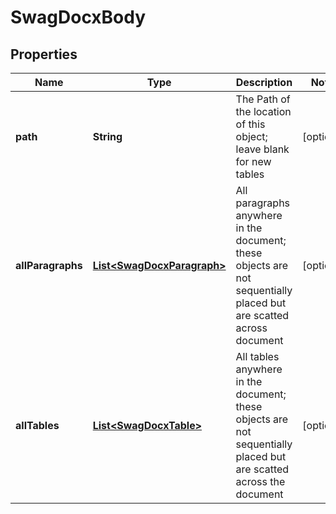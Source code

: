 
# SwagDocxBody

## Properties
Name | Type | Description | Notes
------------ | ------------- | ------------- | -------------
**path** | **String** | The Path of the location of this object; leave blank for new tables |  [optional]
**allParagraphs** | [**List&lt;SwagDocxParagraph&gt;**](SwagDocxParagraph.md) | All paragraphs anywhere in the document; these objects are not sequentially placed but are scatted across document |  [optional]
**allTables** | [**List&lt;SwagDocxTable&gt;**](SwagDocxTable.md) | All tables anywhere in the document; these objects are not sequentially placed but are scatted across the document |  [optional]



